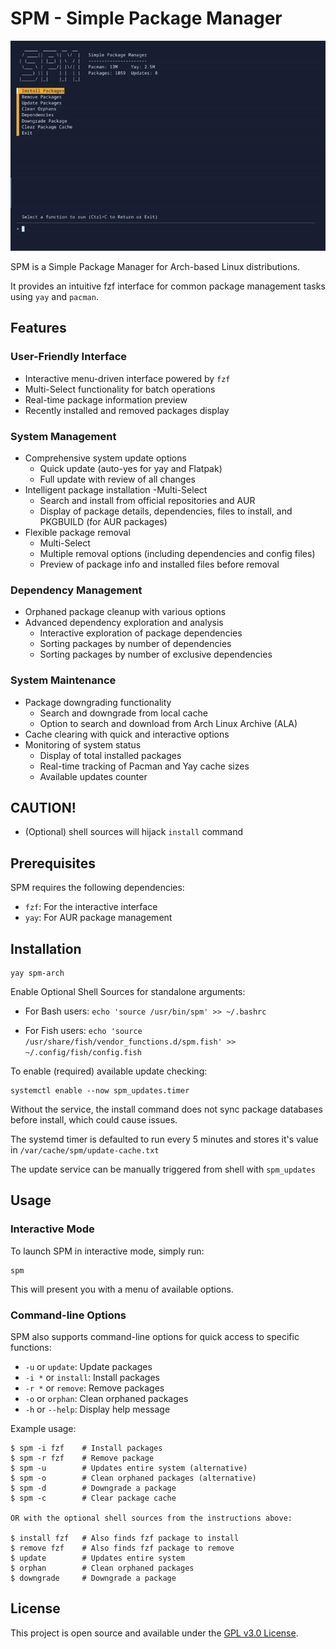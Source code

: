 # SPM - Simple Package Manager

![Description of the GIF](spm.gif)

SPM is a Simple Package Manager for Arch-based Linux distributions.  

It provides an intuitive fzf interface for common package management tasks using `yay` and `pacman`.

## Features

### User-Friendly Interface
- Interactive menu-driven interface powered by `fzf`
- Multi-Select functionality for batch operations
- Real-time package information preview
- Recently installed and removed packages display

### System Management
- Comprehensive system update options
  - Quick update (auto-yes for yay and Flatpak)
  - Full update with review of all changes
- Intelligent package installation
  -Multi-Select
  - Search and install from official repositories and AUR
  - Display of package details, dependencies, files to install, and PKGBUILD (for AUR packages)
- Flexible package removal
  - Multi-Select
  - Multiple removal options (including dependencies and config files)
  - Preview of package info and installed files before removal

### Dependency Management
- Orphaned package cleanup with various options
- Advanced dependency exploration and analysis
  - Interactive exploration of package dependencies
  - Sorting packages by number of dependencies
  - Sorting packages by number of exclusive dependencies

### System Maintenance
- Package downgrading functionality
  - Search and downgrade from local cache
  - Option to search and download from Arch Linux Archive (ALA)
- Cache clearing with quick and interactive options
- Monitoring of system status
  - Display of total installed packages
  - Real-time tracking of Pacman and Yay cache sizes
  - Available updates counter
  
## CAUTION!
- (Optional) shell sources will hijack `install` command

## Prerequisites

SPM requires the following dependencies:

- `fzf`: For the interactive interface
- `yay`: For AUR package management

## Installation
```
yay spm-arch
```
Enable Optional Shell Sources for standalone arguments:  

- For Bash users:
`echo 'source /usr/bin/spm' >> ~/.bashrc`

- For Fish users:
`echo 'source /usr/share/fish/vendor_functions.d/spm.fish' >> ~/.config/fish/config.fish`

To enable (required) available update checking:  
```
systemctl enable --now spm_updates.timer  
```
Without the service, the install command does not sync package databases before install, which could cause issues.

The systemd timer is defaulted to run every 5 minutes and stores it's value in `/var/cache/spm/update-cache.txt`

The update service can be manually triggered from shell with `spm_updates`

## Usage

### Interactive Mode

To launch SPM in interactive mode, simply run:

```
spm
```

This will present you with a menu of available options.

### Command-line Options

SPM also supports command-line options for quick access to specific functions:

- `-u`   or `update`: Update packages
- `-i *` or `install`: Install packages
- `-r *` or `remove`: Remove packages
- `-o`   or `orphan`: Clean orphaned packages
- `-h`   or `--help`: Display help message

Example usage:

```
$ spm -i fzf	# Install packages
$ spm -r fzf    # Remove package
$ spm -u        # Updates entire system (alternative)
$ spm -o        # Clean orphaned packages (alternative)
$ spm -d        # Downgrade a package
$ spm -c        # Clear package cache

OR with the optional shell sources from the instructions above:

$ install fzf   # Also finds fzf package to install
$ remove fzf    # Also finds fzf package to remove
$ update        # Updates entire system
$ orphan        # Clean orphaned packages
$ downgrade     # Downgrade a package
```

## License

This project is open source and available under the [GPL v3.0 License](LICENSE).
